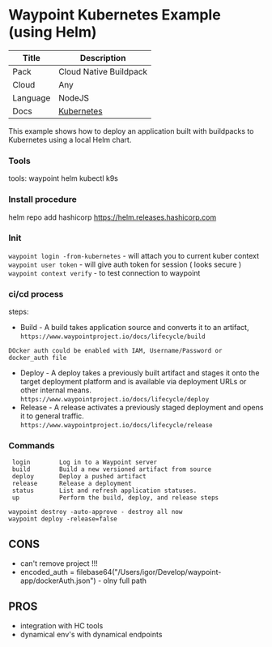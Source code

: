 # Waypoint Kubernetes Example (using Helm)

|Title|Description|
|---|---|
|Pack|Cloud Native Buildpack|
|Cloud|Any|
|Language|NodeJS|
|Docs|[Kubernetes](https://www.waypointproject.io/plugins/kubernetes)|

This example shows how to deploy an application built with buildpacks
to Kubernetes using a local Helm chart.

### Tools
tools: 
 waypoint 
 helm 
 kubectl
 k9s 

### Install procedure
helm repo add hashicorp https://helm.releases.hashicorp.com

### Init 

`waypoint login -from-kubernetes` - will attach you to current kuber context
`waypoint user token` - will give auth token for session ( looks secure )
`waypoint context verify` - to test connection to waypoint


### ci/cd process 

steps: 
 - Build - A build takes application source and converts it to an artifact, `https://www.waypointproject.io/docs/lifecycle/build`


```
DOcker auth could be enabled with IAM, Username/Password or docker_auth file
```

 - Deploy - A deploy takes a previously built artifact and stages it onto the target deployment platform and is available via deployment URLs or other internal means. `https://www.waypointproject.io/docs/lifecycle/deploy`
 - Release - A release activates a previously staged deployment and opens it to general traffic. `https://www.waypointproject.io/docs/lifecycle/release`


 ### Commands
 ```
  login        Log in to a Waypoint server
  build        Build a new versioned artifact from source
  deploy       Deploy a pushed artifact
  release      Release a deployment
  status       List and refresh application statuses.
  up           Perform the build, deploy, and release steps
```

```
waypoint destroy -auto-approve - destroy all now
waypoint deploy -release=false
```

## CONS
 - can't remove project !!!
 - encoded_auth = filebase64("/Users/igor/Develop/waypoint-app/dockerAuth.json") - olny full path

## PROS
 - integration with HC tools
 - dynamical env's with dynamical endpoints
